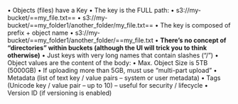 • Objects (files) have a Key
• The key is the FULL path:
	• s3://my-bucket/==my_file.txt==
	• s3://my-bucket/==my_folder1/another_folder/my_file.txt==
• The key is composed of prefix + object name
	• s3://my-bucket/==my_folder1/another_folder/==my_file.txt
• **There’s no concept of “directories” within buckets (although the UI will trick you to think otherwise)**
• Just keys with very long names that contain slashes (“/”)
• Object values are the content of the body:
	• Max. Object Size is 5TB (5000GB)
	• If uploading more than 5GB, must use “multi-part upload”
• Metadata (list of text key / value pairs – system or user metadata)
• Tags (Unicode key / value pair – up to 10) – useful for security / lifecycle
• Version ID (if versioning is enabled)